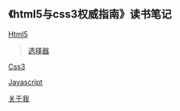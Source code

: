 ## 《html5与css3权威指南》读书笔记

[Html5](html5.md) 
> [选择器](selector.md) 

[Css3](css3.md)

[Javascript](javascript.md)  

[关于我](about.md)